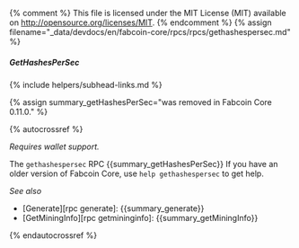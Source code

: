 {% comment %}
This file is licensed under the MIT License (MIT) available on
http://opensource.org/licenses/MIT.
{% endcomment %}
{% assign filename="_data/devdocs/en/fabcoin-core/rpcs/rpcs/gethashespersec.md" %}

##### GetHashesPerSec
{% include helpers/subhead-links.md %}

{% assign summary_getHashesPerSec="was removed in Fabcoin Core 0.11.0." %}

{% autocrossref %}

*Requires wallet support.*

The `gethashespersec` RPC {{summary_getHashesPerSec}} If you have an older
version of Fabcoin Core, use `help gethashespersec` to get help.

*See also*

* [Generate][rpc generate]: {{summary_generate}}
* [GetMiningInfo][rpc getmininginfo]: {{summary_getMiningInfo}}

{% endautocrossref %}
